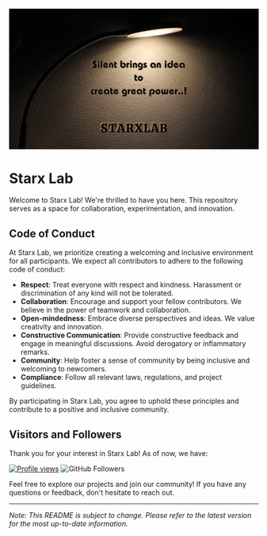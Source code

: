 ![Open Source at Starxlab](https://github.com/starxlab/.github/blob/main/Img/Starxlab.png)

# Starx Lab

Welcome to Starx Lab! We're thrilled to have you here. This repository serves as a space for collaboration, experimentation, and innovation.

## Code of Conduct

At Starx Lab, we prioritize creating a welcoming and inclusive environment for all participants. We expect all contributors to adhere to the following code of conduct:

- **Respect**: Treat everyone with respect and kindness. Harassment or discrimination of any kind will not be tolerated.
- **Collaboration**: Encourage and support your fellow contributors. We believe in the power of teamwork and collaboration.
- **Open-mindedness**: Embrace diverse perspectives and ideas. We value creativity and innovation.
- **Constructive Communication**: Provide constructive feedback and engage in meaningful discussions. Avoid derogatory or inflammatory remarks.
- **Community**: Help foster a sense of community by being inclusive and welcoming to newcomers.
- **Compliance**: Follow all relevant laws, regulations, and project guidelines.

By participating in Starx Lab, you agree to uphold these principles and contribute to a positive and inclusive community.

## Visitors and Followers

Thank you for your interest in Starx Lab! As of now, we have:

 [![Profile views](https://komarev.com/ghpvc/?username=starxlab)](https://github.com/starxlab)
 ![GitHub Followers](https://img.shields.io/github/followers/starxlab?style=social)

Feel free to explore our projects and join our community! If you have any questions or feedback, don't hesitate to reach out.

---
*Note: This README is subject to change. Please refer to the latest version for the most up-to-date information.*


<!--

**Here are some ideas to get you started:**

🙋‍♀️ A short introduction - what is your organization all about?
🌈 Contribution guidelines - how can the community get involved?
👩‍💻 Useful resources - where can the community find your docs? Is there anything else the community should know?
🍿 Fun facts - what does your team eat for breakfast?
🧙 Remember, you can do mighty things with the power of [Markdown](https://docs.github.com/github/writing-on-github/getting-started-with-writing-and-formatting-on-github/basic-writing-and-formatting-syntax)
-->
